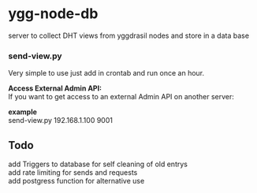 # ygg-node-db
server to collect DHT views from yggdrasil nodes and store in a data base


### send-view.py

Very simple to use just add in crontab and run once an hour.  

__Access External Admin API:__  
If you want to get access to an external Admin API on another server:  

__example__  
send-view.py 192.168.1.100 9001  


## Todo

add Triggers to database for self cleaning of old entrys  
add rate limiting for sends and requests  
add postgress function for alternative use  
